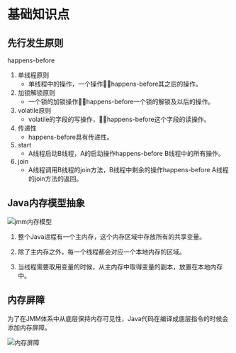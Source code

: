 # 基础知识点 #

## 先行发生原则 ##

happens-before

1. 单线程原则
   - 单线程中的操作，一个操作happens-before其之后的操作。
2. 加锁解锁原则
   - 一个锁的加锁操作happens-before一个锁的解锁及以后的操作。
3. volatile原则
   - volatile的字段的写操作，happens-before这个字段的读操作。
4. 传递性
   - happens-before具有传递性。
5. start
   - A线程启动B线程，A的启动操作happens-before B线程中的所有操作。
6. join
   - A线程调用B线程的join方法，B线程中剩余的操作happens-before A线程的join方法的返回。

## Java内存模型抽象 ##

![jmm内存模型](../imgs/jmm.png)

1. 整个Java进程有一个主内存，这个内存区域中存放所有的共享变量。

2. 除了主内存之外，每一个线程都会对应一个本地内存的区域。

3. 当线程需要取用变量的时候，从主内存中取得变量的副本，放置在本地内存中。

## 内存屏障 ##

为了在JMM体系中从底层保持内存可见性，Java代码在编译成底层指令的时候会添加内存屏障。

![内存屏障](../imgs/barriers.jpg)
